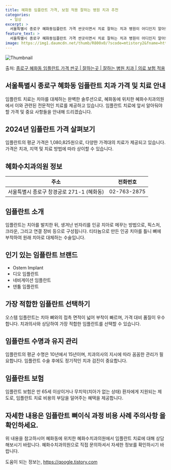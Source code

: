 ```yaml
---
title: 혜화동 임플란트 가격, 보험 적용 잘하는 병원 치과 추천
categories:
  - 일상
excerpt: >
  서울특별시 종로구 혜화동임플란트 가격 싼곳이면서 치료 잘하는 치과 병원이 어디인지 알아보도록 하겠습니다. 서울특별시 종로구 혜화동에 위치한 혜화수치과의원 순서대로 안내 드리며, 임플란트 치료시 신경써야 할 부분 또한 같이 공유 드리겠습니다.2024년 임플란트 가격 살펴보기 👈 클릭임플란트 평균 가격혜화수치과의원표 내에 있는 전화 번호를 클릭 하시면 혜화수치과의원로 바로 전화 연결 됩니다.분류주소전화번호치과의원서울특별시 종로구 창경궁로 271-1  (혜화동)📞02-763-2875로 전화하기혜화수치과의원 위치 확인하기 👈 클릭요일운영시간월요일09:30~18:00화요일09:30~18:00수요일09:30~18:00목요일09:30~18:00금요일09:30~18:00토요일09:..
feature_text: >
  서울특별시 종로구 혜화동임플란트 가격 싼곳이면서 치료 잘하는 치과 병원이 어디인지 알아보도록 하겠습니다. 서울특별시 종로구 혜화동에 위치한 혜화수치과의원 순서대로 안내 드리며, 임플란트 치료시 신경써야 할 부분 또한 같이 공유 드리겠습니다.2024년 임플란트 가격 살펴보기 👈 클릭임플란트 평균 가격혜화수치과의원표 내에 있는 전화 번호를 클릭 하시면 혜화수치과의원로 바로 전화 연결 됩니다.분류주소전화번호치과의원서울특별시 종로구 창경궁로 271-1  (혜화동)📞02-763-2875로 전화하기혜화수치과의원 위치 확인하기 👈 클릭요일운영시간월요일09:30~18:00화요일09:30~18:00수요일09:30~18:00목요일09:30~18:00금요일09:30~18:00토요일09:..
image: https://img1.daumcdn.net/thumb/R800x0/?scode=mtistory2&fname=https%3A%2F%2Fblog.kakaocdn.net%2Fdn%2Fbb3Qip%2FbtsGZvLpcYG%2FEsFdK0c3knAXeUArApwme1%2Fimg.webp
---
```


![Thumbnail](https://img1.daumcdn.net/thumb/R800x0/?scode=mtistory2&fname=https%3A%2F%2Fblog.kakaocdn.net%2Fdn%2Fbb3Qip%2FbtsGZvLpcYG%2FEsFdK0c3knAXeUArApwme1%2Fimg.webp)

<p>출처: <a href="https://qoogle.tistory.com/6835" rel="dofollow">종로구 혜화동 임플란트 가격 싼곳 | 잘하는곳 | 잘하는 병원 치과 | 의료 보험 적용</a> </p>

## 서울특별시 종로구 혜화동 임플란트 치과 가격 및 치료 안내



임플란트 치료는 치아를 대체하는 완벽한 솔루션으로, 혜화동에 위치한 혜화수치과의원에서 이와 관련된 전문적인 치료를 제공하고 있습니다.
임플란트 치료에 앞서 알아둬야 할 가격 및 중요 사항들을 안내해 드리겠습니다.



## **2024년 임플란트 가격 살펴보기**

임플란트의 평균 가격은 1,080,825원으로, 다양한 가격대의 치료가 제공되고 있습니다. 가격은 치과, 지역 및 치료 방법에 따라 상이할
수 있습니다.



## **혜화수치과의원 정보**

**주소** | **전화번호**  
---|---  
서울특별시 종로구 창경궁로 271-1 (혜화동) | 02-763-2875  
  


## **임플란트 소개**

임플란트는 치아를 발치한 뒤, 생겨난 빈자리를 인공 치아로 메꾸는 방법으로, 픽스처, 크라운, 그리고 연결 장비 등으로 구성됩니다.
티타늄으로 만든 인공 치아를 틀니 뼈에 부착하여 원래 치아로 대체하는 수술입니다.

## **인기 있는 임플란트 브랜드**

  * Ostem Implant
  * 디오 임플란트
  * 네비게이션 임플란트
  * 덴튬 임플란트



## **가장 적합한 임플란트 선택하기**

오스템 임플란트는 치아 뼈와의 접촉 면적이 넓어 부착이 빠르며, 가격 대비 품질이 우수합니다. 치과의사와 상담하여 가장 적합한 임플란트를
선택할 수 있습니다.

## **임플란트 수명과 유지 관리**

임플란트의 평균 수명은 10년에서 15년이며, 치과의사의 지시에 따라 꼼꼼한 관리가 필요합니다. 임플란트 수술 후에도 정기적인 치과 검진이
중요합니다.

## **임플란트 보험**

임플란트 보험은 만 65세 이상이거나 무치악(치아가 없는 상태) 환자에게 지원되는 제도로, 임플란트 치료 비용의 부담을 덜어주는 혜택을
제공합니다.



## **자세한 내용은** **임플란트 뼈이식 과정 비용 사례 주의사항** 을 확인하세요.



위 내용을 참고하시어 혜화동에 위치한 혜화수치과의원에서 임플란트 치료에 대해 상담해보시기 바랍니다. 혜화수치과의원으로 직접 문의하셔서 자세한
정보를 확인하시기 바랍니다.

 

도움이 되는 정보는, <a href="https://qoogle.tistory.com" rel="dofollow">https://qoogle.tistory.com</a>


